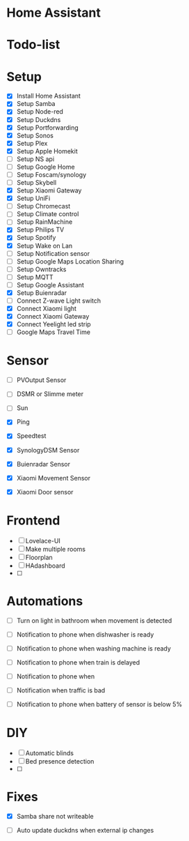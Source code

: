 # Home Assistant



#  Todo-list

#    Setup
- [x] Install Home Assistant
- [x] Setup Samba
- [x] Setup Node-red
- [x] Setup Duckdns
- [x] Setup Portforwarding
- [x] Setup Sonos
- [x] Setup Plex
- [x] Setup Apple Homekit
- [ ] Setup NS api
- [ ] Setup Google Home
- [ ] Setup Foscam/synology 
- [ ] Setup Skybell
- [x] Setup Xiaomi Gateway
- [x] Setup UniFi
- [ ] Setup Chromecast
- [ ] Setup Climate control
- [ ] Setup RainMachine
- [x] Setup Philips TV
- [x] Setup Spotify
- [x] Setup Wake on Lan
- [ ] Setup Notification sensor
- [ ] Setup Google Maps Location Sharing
- [ ] Setup Owntracks
- [ ] Setup MQTT
- [ ] Setup Google Assistant
- [x] Setup Buienradar
- [ ] Connect Z-wave Light switch
- [x] Connect Xiaomi light
- [x] Connect Xiaomi Gateway
- [x] Connect Yeelight led strip
- [ ] Google Maps Travel Time

#   Sensor
- [ ] PVOutput Sensor
- [ ] DSMR or Slimme meter
- [ ] Sun
- [x] Ping 
- [x] Speedtest
- [x] SynologyDSM Sensor
- [x] Buienradar Sensor
- [x] Xiaomi Movement Sensor
- [x] Xiaomi Door sensor


#   Frontend
- [ ] Lovelace-UI
- [ ] Make multiple rooms
- [ ] Floorplan
- [ ] HAdashboard
- [ ]


#   Automations
- [ ] Turn on light in bathroom when movement is detected
- [ ] Notification to phone when dishwasher is ready
- [ ] Notification to phone when washing machine is ready
- [ ] Notification to phone when train is delayed
- [ ] Notification to phone when 
- [ ] Notification when traffic is bad 
- [ ] Notification to phone when battery of sensor is below 5%



#   DIY
- [ ] Automatic blinds
- [ ] Bed presence detection
- [ ] 


#   Fixes
- [x] Samba share not writeable
- [ ] Auto update duckdns when external ip changes



